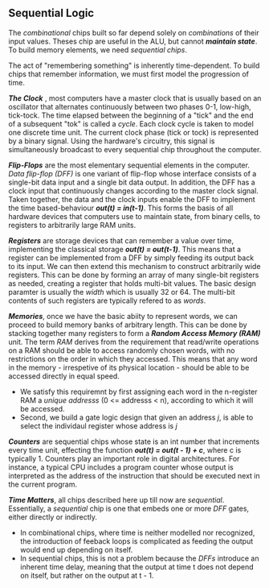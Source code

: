 ## Sequential Logic

The *combinational* chips built so far depend solely on *combinations* of
their input values. Theses chip are useful in the ALU, but cannot
***maintain state***. To build memory elements, we need *sequential chips*.

The act of "remembering something" is inherently time-dependent. To build
chips that remember information, we must first model the progression of time.

***The Clock*** , most computers have a master clock that is usually based on
an oscillator that alternates continuously between two phases 0-1, low-high,
tick-tock. The time elapsed between the beginning of a "tick" and the end of
a subsequent "tok" is called a *cycle*. Each clock cycle is taken to model
one discrete time unit. The current clock phase (tick or tock) is represented
by a binary signal. Using the hardware's circuitry, this signal is 
simultaneously broadcast to every sequential chip throughout the computer.

***Flip-Flops*** are the most elementary sequential elements in the computer.
*Data flip-flop (DFF)* is one variant of flip-flop whose interface consists
of a single-bit data input and a single bit data output. In addition, the 
DFF has a clock input that continuously changes according to the master clock
signal. Taken together, the data and the clock inputs enable the DFF to 
implement the time based-behaviour ***out(t) = in(t-1)***.
This forms the basis of all hardware devices that computers use to maintain
state, from binary cells, to registers to arbitrarily large RAM units.

***Registers*** are storage devices that can remember a value over time,
implementing the classical storage ***out(t) = out(t-1)***. This means that a
register can be implemented from a DFF by simply feeding its output back
to its input. We can then extend this mechanism to construct arbitrarily
wide registers. This can be done by forming an array of many single-bit
registers as needed, creating a register that holds multi-bit values. The basic
design paramter is usually the *width* which is usually 32 or 64. The multi-bit
contents of such registers are typically refered to as *words*.

***Memories***, once we have the basic abiity to represent words, we can proceed
to build memory banks of arbitrary length. This can be done by stacking together
many registers to form a ***Random Access Memory (RAM)*** unit. The term *RAM*
derives from the requirement that read/write operations on a RAM should be able
to access randomly chosen words, with no restrictions on the order in which
they accessed. This means that any word in the memory - irrespetive of its 
physical location - should be able to be accessed directly in equal speed.
- We satisfy this requiremnt by first assigning each word in the n-register RAM a *unique addresss* (0 <= addresss < n), according to which it will be accessed.
- Second, we build a gate logic design that given an address *j*, is able to select the individaul register whose address is *j*

***Counters*** are sequential chips whose state is an int number that increments
every time unit, effecting the function ***out(t) = out(t - 1) + c***, where c
is typically 1. Counters play an important role in digital architectures. For 
instance, a typical CPU includes a program counter whose output is interpreted
as the address of the instruction that should be executed next in the current
program.

***Time Matters***, all chips described here up till now are *sequential*. 
Essentially, a *sequential* chip is one that embeds one or more *DFF* gates,
either directly or indirectly. 
- In combinational chips, where time is neither modelled nor recognized, the introduction of feeback loops is complicated as feeding the output would end up depending on itself.
- In sequential chips, this is not a problem because the *DFFs* introduce an inherent time delay, meaning that the output at time t does not depend on itself, but rather on the output at t - 1.

